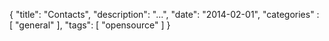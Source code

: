 {
    "title": "Contacts",
    "description": "...",
    "date": "2014-02-01",
    "categories" : [
    	 "general"
    ],
    "tags": [ "opensource" ]
}
